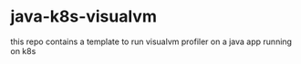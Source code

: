 # java-k8s-visualvm
this repo contains a template to run visualvm profiler on a java app running on k8s
